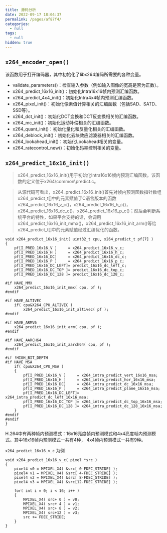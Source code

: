 ```yaml
---
title: 源码分析
date: 2022-09-17 18:04:37
permalink: /pages/af87f4/
categories: 
  - null
tags: 
  - null
hidden: true
---
```




## `x264_encoder_open()`

该函数用于打开编码器，其中初始化了libx264编码所需要的各种变量。

- validate_parameters()：检查输入参数（例如输入图像的宽高是否为正数）。
- x264_predict_16x16_init()：初始化Intra16x16帧内预测汇编函数。
- x264_predict_4x4_init()：初始化Intra4x4帧内预测汇编函数。
- x264_pixel_init()：初始化像素值计算相关的汇编函数（包括SAD、SATD、SSD等）。
- x264_dct_init()：初始化DCT变换和DCT反变换相关的汇编函数。
- x264_mc_init()：初始化运动补偿相关的汇编函数。
- x264_quant_init()：初始化量化和反量化相关的汇编函数。
- x264_deblock_init()：初始化去块效应滤波器相关的汇编函数。
- x264_lookahead_init()：初始化Lookahead相关的变量。
- x264_ratecontrol_new()：初始化码率控制相关的变量。

## `x264_predict_16x16_init()`

> x264_predict_16x16_init()用于初始化Intra16x16帧内预测汇编函数。该函数的定义位于x264\common\predict.c。

> 从源代码可看出，x264_predict_16x16_init()首先对帧内预测函数指针数组x264_predict_t[]中的元素赋值了C语言版本的函数x264_predict_16x16_v_c()，x264_predict_16x16_h_c()，x264_predict_16x16_dc_c()，x264_predict_16x16_p_c()；然后会判断系统平台的特性，如果平台支持的话，会调用x264_predict_16x16_init_mmx()，x264_predict_16x16_init_arm()等给x264_predict_t[]中的元素赋值经过汇编优化的函数。

```
void x264_predict_16x16_init( uint32_t cpu, x264_predict_t pf[7] )
{
    pf[I_PRED_16x16_V ]     = x264_predict_16x16_v_c;
    pf[I_PRED_16x16_H ]     = x264_predict_16x16_h_c;
    pf[I_PRED_16x16_DC]     = x264_predict_16x16_dc_c;
    pf[I_PRED_16x16_P ]     = x264_predict_16x16_p_c;
    pf[I_PRED_16x16_DC_LEFT]= predict_16x16_dc_left_c;
    pf[I_PRED_16x16_DC_TOP ]= predict_16x16_dc_top_c;
    pf[I_PRED_16x16_DC_128 ]= predict_16x16_dc_128_c;

#if HAVE_MMX
    x264_predict_16x16_init_mmx( cpu, pf );
#endif

#if HAVE_ALTIVEC
    if( cpu&X264_CPU_ALTIVEC )
        x264_predict_16x16_init_altivec( pf );
#endif

#if HAVE_ARMV6
    x264_predict_16x16_init_arm( cpu, pf );
#endif

#if HAVE_AARCH64
    x264_predict_16x16_init_aarch64( cpu, pf );
#endif

#if !HIGH_BIT_DEPTH
#if HAVE_MSA
    if( cpu&X264_CPU_MSA )
    {
        pf[I_PRED_16x16_V ]     = x264_intra_predict_vert_16x16_msa;
        pf[I_PRED_16x16_H ]     = x264_intra_predict_hor_16x16_msa;
        pf[I_PRED_16x16_DC]     = x264_intra_predict_dc_16x16_msa;
        pf[I_PRED_16x16_P ]     = x264_intra_predict_plane_16x16_msa;
        pf[I_PRED_16x16_DC_LEFT]= x264_intra_predict_dc_left_16x16_msa;
        pf[I_PRED_16x16_DC_TOP ]= x264_intra_predict_dc_top_16x16_msa;
        pf[I_PRED_16x16_DC_128 ]= x264_intra_predict_dc_128_16x16_msa;
    }
#endif
#endif
}
```

 H.264中有两种帧内预测模式：16x16亮度帧内预测模式和4x4亮度帧内预测模式。其中16x16帧内预测模式一共有4种， 4x4帧内预测模式一共有9种。

`x264_predict_16x16_v_c` 为例

```
void x264_predict_16x16_v_c( pixel *src )
{
    pixel4 v0 = MPIXEL_X4( &src[ 0-FDEC_STRIDE] );
    pixel4 v1 = MPIXEL_X4( &src[ 4-FDEC_STRIDE] );
    pixel4 v2 = MPIXEL_X4( &src[ 8-FDEC_STRIDE] );
    pixel4 v3 = MPIXEL_X4( &src[12-FDEC_STRIDE] );

    for( int i = 0; i < 16; i++ )
    {
        MPIXEL_X4( src+ 0 ) = v0;
        MPIXEL_X4( src+ 4 ) = v1;
        MPIXEL_X4( src+ 8 ) = v2;
        MPIXEL_X4( src+12 ) = v3;
        src += FDEC_STRIDE;
    }
}
```

